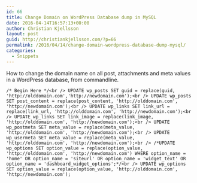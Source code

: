```yaml
---
id: 66
title: Change Domain on WordPress Database dump in MySQL
date: 2016-04-14T16:57:13+00:00
author: Christian Kjellsson
layout: post
guid: http://christiankjellsson.com/?p=66
permalink: /2016/04/14/change-domain-wordpress-database-dump-mysql/
categories:
  - Snippets
---
```

How to change the domain name on all post, attachments and meta values in a WordPress database, from commandline.  
<!--more-->

`/* Begin Here */<br />
UPDATE wp_posts SET guid = replace(guid, 'http://olddomain.com','http://newdomain.com');<br />
UPDATE wp_posts SET post_content = replace(post_content, 'http://olddomain.com', 'http://newdomain.com');<br />
UPDATE wp_links SET link_url = replace(link_url, 'http://olddomain.com', 'http://newdomain.com');<br />
UPDATE wp_links SET link_image = replace(link_image, 'http://olddomain.com', 'http://newdomain.com');<br />
UPDATE wp_postmeta SET meta_value = replace(meta_value, 'http://olddomain.com', 'http://newdomain.com');<br />
UPDATE wp_usermeta SET meta_value = replace(meta_value, 'http://olddomain.com', 'http://newdomain.com');<br />
/*UPDATE wp_options SET option_value = replace(option_value, 'http://olddomain.com', 'http://newdomain.com') WHERE option_name = 'home' OR option_name = 'siteurl' OR option_name = 'widget_text' OR option_name = 'dashboard_widget_options';*/<br />
UPDATE wp_options SET option_value = replace(option_value, 'http://olddomain.com', 'http://newdomain.com');`